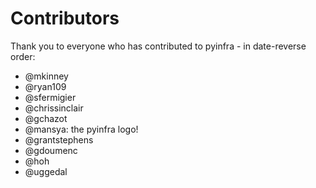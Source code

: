 # Contributors

Thank you to everyone who has contributed to pyinfra - in date-reverse order:

+ @mkinney
+ @ryan109
+ @sfermigier
+ @chrissinclair
+ @gchazot
+ @mansya: the pyinfra logo!
+ @grantstephens
+ @gdoumenc
+ @hoh
+ @uggedal
